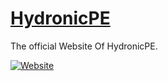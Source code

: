 # <a href="https://hydronicpe.github.io/HydronicPE">HydronicPE</a>
The official Website Of HydronicPE.

[![Website](https://img.shields.io/website-up-down-green-red/http/shields.io.svg?label=HydronicPE&style=plastic)]()
